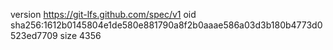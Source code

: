 version https://git-lfs.github.com/spec/v1
oid sha256:1612b0145804e1de580e881790a8f2b0aaae586a03d3b180b4773d0523ed7709
size 4356
